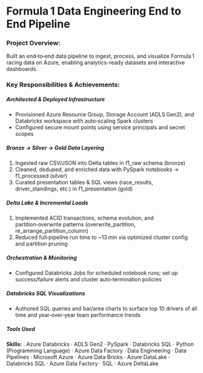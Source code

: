 
# Formula 1 Data Engineering End to End Pipeline

### Project Overview:
Built an end‑to‑end data pipeline to ingest, process, and visualize Formula 1 racing data on Azure, enabling analytics-ready datasets and interactive dashboards.

### Key Responsibilities & Achievements:

##### Architected & Deployed Infrastructure
  - Provisioned Azure Resource Group, Storage Account (ADLS Gen2), and Databricks workspace with auto‑scaling Spark clusters
  - Configured secure mount points using service principals and secret scopes

##### Bronze → Silver → Gold Data Layering
  1. Ingested raw CSV/JSON into Delta tables in f1_raw schema (bronze)
  1. Cleaned, deduped, and enriched data with PySpark notebooks → f1_processed (silver)
  1. Curated presentation tables & SQL views (race_results, driver_standings, etc.) in f1_presentation (gold)

##### Delta Lake & Incremental Loads
  1. Implemented ACID transactions, schema evolution, and partition‑overwrite patterns (overwrite_partition, re_arrange_partition_column)
  1. Reduced full‑pipeline run time to ~13 min via optimized cluster config and partition pruning

##### Orchestration & Monitoring
* Configured Databricks Jobs for scheduled notebook runs; set up success/failure alerts and cluster auto‑termination policies 

##### Databricks SQL Visualizations
* Authored SQL queries and bar/area charts to surface top 10 drivers of all time and year‑over‑year team performance trends

##### Tools Used
**Skills:**
. Azure Databricks 
· ADLS Gen2 
· PySpark 
· Databricks SQL 
· Python (Programming Language) 
· Azure Data Factory 
· Data Engineering 
· Data Pipelines 
· Microsoft Azure 
· Azure Data Bricks 
· Azure DataLake 
· Databricks SQL 
· Azure Data Factory 
· SQL 
· Azure DeltaLake 
